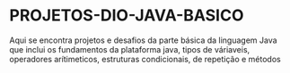 # PROJETOS-DIO-JAVA-BASICO
Aqui se encontra projetos e desafios da parte básica da linguagem Java que inclui os fundamentos da plataforma java, tipos de váriaveis, operadores arítimeticos, estruturas condicionais, de repetição e métodos 

